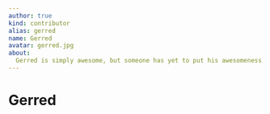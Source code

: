 ```yaml
---
author: true
kind: contributor
alias: gerred
name: Gerred
avatar: gerred.jpg
about:
  Gerred is simply awesome, but someone has yet to put his awesomeness into a brief and meaningful summary. 
---
```


# Gerred

<Author :author="$page.frontmatter" />
